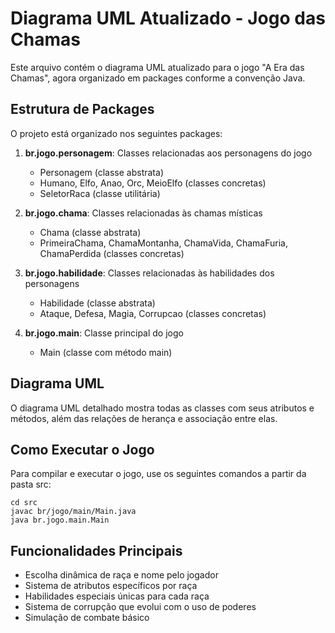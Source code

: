 # Diagrama UML Atualizado - Jogo das Chamas

Este arquivo contém o diagrama UML atualizado para o jogo "A Era das Chamas", agora organizado em packages conforme a convenção Java.

## Estrutura de Packages

O projeto está organizado nos seguintes packages:

1. **br.jogo.personagem**: Classes relacionadas aos personagens do jogo
   - Personagem (classe abstrata)
   - Humano, Elfo, Anao, Orc, MeioElfo (classes concretas)
   - SeletorRaca (classe utilitária)

2. **br.jogo.chama**: Classes relacionadas às chamas místicas
   - Chama (classe abstrata)
   - PrimeiraChama, ChamaMontanha, ChamaVida, ChamaFuria, ChamaPerdida (classes concretas)

3. **br.jogo.habilidade**: Classes relacionadas às habilidades dos personagens
   - Habilidade (classe abstrata)
   - Ataque, Defesa, Magia, Corrupcao (classes concretas)

4. **br.jogo.main**: Classe principal do jogo
   - Main (classe com método main)

## Diagrama UML

O diagrama UML detalhado mostra todas as classes com seus atributos e métodos, além das relações de herança e associação entre elas.

## Como Executar o Jogo

Para compilar e executar o jogo, use os seguintes comandos a partir da pasta src:

```
cd src
javac br/jogo/main/Main.java
java br.jogo.main.Main
```

## Funcionalidades Principais

- Escolha dinâmica de raça e nome pelo jogador
- Sistema de atributos específicos por raça
- Habilidades especiais únicas para cada raça
- Sistema de corrupção que evolui com o uso de poderes
- Simulação de combate básico
